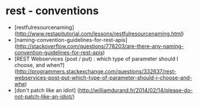 # rest - conventions

- [restfulresourcenaming] (http://www.restapitutorial.com/lessons/restfulresourcenaming.html)
- [naming-convention-guidelines-for-rest-apis] (http://stackoverflow.com/questions/778203/are-there-any-naming-convention-guidelines-for-rest-apis)
- [REST Webservices (post / put) : which type of parameter should I choose, and when?] (http://programmers.stackexchange.com/questions/332637/rest-webservices-post-put-which-type-of-parameter-should-i-choose-and-whe)
- [don't patch like an idiot]  (http://williamdurand.fr/2014/02/14/please-do-not-patch-like-an-idiot/)
